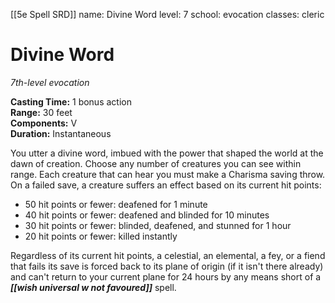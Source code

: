 [[5e Spell SRD]]
name: Divine Word
level: 7
school: evocation
classes: cleric

# Divine Word 
_7th-level evocation_ 

**Casting Time:** 1 bonus action    
**Range:** 30 feet    
**Components:** V    
**Duration:** Instantaneous 

You utter a divine word, imbued with the power that shaped the world at the dawn of creation. Choose any number of creatures you can see within range. Each creature that can hear you must make a Charisma saving throw. On a failed save, a creature suffers an effect based on its current hit points:

* 50 hit points or fewer: deafened for 1 minute
* 40 hit points or fewer: deafened and blinded for 10 minutes
* 30 hit points or fewer: blinded, deafened, and stunned for 1 hour
* 20 hit points or fewer: killed instantly 

Regardless of its current hit points, a celestial, an elemental, a fey, or a fiend that fails its save is forced back to its plane of origin (if it isn't there already) and can't return to your current plane for 24 hours by any means short of a **_[[wish universal w not favoured]]_** spell. 